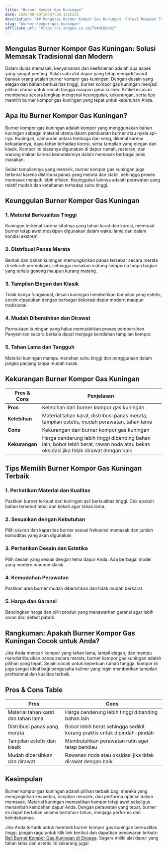 ```yaml
---
title: "Burner Kompor Gas Kuningan"
date: 2025-08-30T19:47:30.132232Z
description: "## Mengulas Burner Kompor Gas Kuningan: Solusi Memasak Tradisional dan Modern..."
slug: "burner-kompor-gas-kuningan"
affiliate_url: "https://s.shopee.co.id/7V44C68VX2"
---
```

## Mengulas Burner Kompor Gas Kuningan: Solusi Memasak Tradisional dan Modern

Dalam dunia memasak, kenyamanan dan keefisienan adalah dua aspek yang sangat penting. Salah satu alat dapur yang tetap menjadi favorit banyak orang adalah burner kompor gas kuningan. Dengan desain yang elegan dan bahan berkualitas tinggi, burner kompor gas kuningan menjadi pilihan utama untuk rumah tangga maupun gerai kuliner. Artikel ini akan membahas secara lengkap mengenai keunggulan, kekurangan, serta tips memilih burner kompor gas kuningan yang tepat untuk kebutuhan Anda.

## Apa itu Burner Kompor Gas Kuningan?

Burner kompor gas kuningan adalah kompor yang menggunakan bahan kuningan sebagai material utama dalam pembuatan burner atau nyala api-nya. Kuningan, campuran antara tembaga dan seng, dikenal karena kekuatannya, daya tahan terhadap korosi, serta tampilan yang elegan dan klasik. Kompor ini biasanya digunakan di dapur rumah, restoran, dan warung makan karena keandalannya dalam memasak berbagai jenis masakan.

Selain tampilannya yang menarik, burner kompor gas kuningan juga terkenal karena distribusi panas yang merata dan stabil, sehingga proses memasak menjadi lebih efisien. Keunggulan lainnya adalah perawatan yang relatif mudah dan ketahanan terhadap suhu tinggi.

## Keunggulan Burner Kompor Gas Kuningan

### 1. Material Berkualitas Tinggi
Kuningan terkenal karena sifatnya yang tahan karat dan korosi, membuat burner tetap awet meskipun digunakan dalam waktu lama dan dalam kondisi ekstrem.

### 2. Distribusi Panas Merata
Bentuk dan bahan kuningan memungkinkan panas tersebar secara merata di seluruh permukaan, sehingga masakan matang sempurna tanpa bagian yang terlalu gosong maupun kurang matang.

### 3. Tampilan Elegan dan Klasik
Tidak hanya fungsional, desain kuningan memberikan tampilan yang estetis, cocok dipadukan dengan berbagai dekorasi dapur modern maupun tradisional.

### 4. Mudah Dibersihkan dan Dirawat
Permukaan kuningan yang halus memudahkan proses pembersihan. Penyemiran secara berkala dapat menjaga keindahan tampilan kompor.

### 5. Tahan Lama dan Tangguh
Material kuningan mampu menahan suhu tinggi dan penggunaan dalam jangka panjang tanpa mudah rusak.

## Kekurangan Burner Kompor Gas Kuningan

| Pros & Cons | Penjelasan |
|--------------|------------|
| **Pros** | Kelebihan dari burner kompor gas kuningan |
| **Kelebihan** | Material tahan karat, distribusi panas merata, tampilan estetis, mudah perawatan, tahan lama |
| **Cons** | Kekurangan dari burner kompor gas kuningan |
| **Kekurangan** | Harga cenderung lebih tinggi dibanding bahan lain, bobot lebih berat, rawan noda atau bekas oksidasi jika tidak dirawat dengan baik |

## Tips Memilih Burner Kompor Gas Kuningan Terbaik

### 1. Perhatikan Material dan Kualitas
Pastikan burner terbuat dari kuningan asli berkualitas tinggi. Cek apakah bahan tersebut tebal dan kokoh agar tahan lama.

### 2. Sesuaikan dengan Kebutuhan
Pilih ukuran dan kapasitas burner sesuai frekuensi memasak dan jumlah komoditas yang akan digunakan.

### 3. Perhatikan Desain dan Estetika
Pilih desain yang sesuai dengan tema dapur Anda. Ada berbagai model yang modern maupun klasik.

### 4. Kemudahan Perawatan
Pastikan area burner mudah dibersihkan dan tidak mudah berkarat.

### 5. Harga dan Garansi
Bandingkan harga dan pilih produk yang menawarkan garansi agar lebih aman dari defect pabrik.

## Rangkuman: Apakah Burner Kompor Gas Kuningan Cocok untuk Anda?

Jika Anda mencari kompor yang tahan lama, tampil elegan, dan mampu mendistribusikan panas secara merata, burner kompor gas kuningan adalah pilihan yang tepat. Selain cocok untuk keperluan rumah tangga, kompor ini juga sangat ideal bagi pengusaha kuliner yang ingin memberikan tampilan profesional dan kualitas terbaik.

## Pros & Cons Table

| Pros | Cons |
|---|---|
| Material tahan karat dan tahan lama | Harga cenderung lebih tinggi dibanding bahan lain |
| Distribusi panas yang merata | Bobot lebih berat sehingga sedikit kurang praktis untuk dipindah-pindah |
| Tampilan estetis dan klasik | Membutuhkan perawatan rutin agar tetap berkilau |
| Mudah dibersihkan dan dirawat | Rawanan noda atau oksidasi jika tidak dirawat dengan baik |

## Kesimpulan

Burner kompor gas kuningan adalah pilihan terbaik bagi mereka yang menginginkan keawetan, tampilan menarik, dan performa optimal dalam memasak. Material kuningan memastikan kompor tetap awet sekaligus menambah keindahan dapur Anda. Dengan perawatan yang tepat, burner ini dapat bertahan selama bertahun-tahun, menjaga performa dan keindahannya.

Jika Anda tertarik untuk membeli burner kompor gas kuningan berkualitas tinggi, jangan ragu untuk klik link berikut dan dapatkan penawaran terbaik: [Beli Burner Kompor Gas Kuningan di Shopee](https://s.shopee.co.id/7V44C68VX2). Segera miliki alat dapur yang tahan lama dan estetis ini sekarang juga!